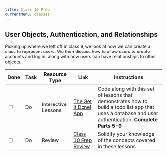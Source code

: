 ```yaml
---
title: Class 10 Prep
currentMenu: classes
---
```


## User Objects, Authentication, and Relationships

Picking up where we left off in class 9, we look at how we can create a class to represent users. We then discuss how to allow users to create accounts and log in, along with how users can have relationships to other objects.

Done |Task | Resource Type | Link | Instructions
|----|-----|---------------|------|-------------|
<input type="checkbox" v-model="checks.p10a" /> |Do | Interactive Lessons | [The Get It Done! App](../../videos/get-it-done/) | Code along with this set of lessons that demonstrates how to build a todo list app that uses a database and user authentication. **Complete Parts 5-9**
<input type="checkbox" v-model="checks.p10b" /> |Do | Review | [Class 10 Prep Review](review.html) | Solidify your knowledge of the concepts covered in these lessons
